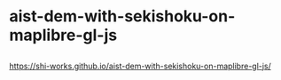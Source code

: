# aist-dem-with-sekishoku-on-maplibre-gl-js
##
https://shi-works.github.io/aist-dem-with-sekishoku-on-maplibre-gl-js/
